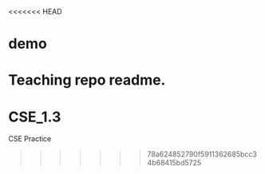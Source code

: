<<<<<<< HEAD
# demo
Teaching repo readme.
=======
# CSE_1.3
CSE Practice
>>>>>>> 78a624852790f5911362685bcc34b68415bd5725
